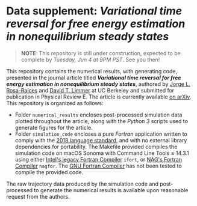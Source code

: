 # Data supplement: _Variational time reversal for free energy estimation in nonequilibrium steady states_

> __NOTE__: This repository is still under construction, expected to be complete by _Tuesday, Jun 4 at 9PM PST_. See you then!

This repository contains the numerical results, with generating code, presented in the journal article titled ___Variational time reversal for free energy estimation in nonequilibrium steady states___, authored by [Jorge L. Rosa-Raíces](mailto:jrosaraices@berkeley.edu) and [David T. Limmer](mailto:dlimmer@berkeley.edu) at UC Berkeley and submitted for publication in Physical Review E.  The article is currently available [on arXiv](https://arxiv.org/abs/2406.01582).  This repository is organized as follows:

- Folder `numerical_results` encloses post-processed simulation data plotted throughout the article, along with the _Python 3_ scripts used to generate figures for the article.
- Folder `simulation_code` encloses a pure _Fortran_ application written to comply with the [2018 language standard](https://wg5-fortran.org/f2018.html), and with no external library dependencies for portability.  The Makefile provided compiles the simulation code on macOS Sonoma with Command Line Tools ≤ 14.3.1 using either [Intel's legacy Fortran Compiler](https://www.intel.com/content/www/us/en/developer/tools/oneapi/fortran-compiler.html) `ifort`, or [NAG's Fortran Compiler](https://nag.com/fortran-compiler/) `nagfor`.  The [GNU Fortran Compiler](https://gcc.gnu.org/fortran/) has not been tested to compile the provided code.

The raw trajectory data produced by the simulation code and post-processed to generate the numerical results is available upon reasonable request from the authors. <!--Input files are provided to generate the same data, together with processing scripts, are included together with the processed data files.-->
